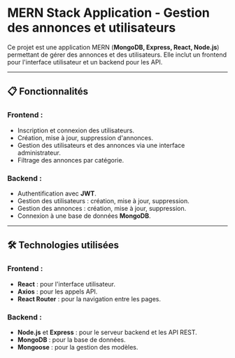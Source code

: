 # MERN Stack Application - Gestion des annonces et utilisateurs

Ce projet est une application MERN (**MongoDB, Express, React, Node.js**) permettant de gérer des annonces et des utilisateurs. Elle inclut un frontend pour l'interface utilisateur et un backend pour les API.

---

## 📋 Fonctionnalités

### Frontend :
- Inscription et connexion des utilisateurs.
- Création, mise à jour, suppression d'annonces.
- Gestion des utilisateurs et des annonces via une interface administrateur.
- Filtrage des annonces par catégorie.

### Backend :
- Authentification avec **JWT**.
- Gestion des utilisateurs : création, mise à jour, suppression.
- Gestion des annonces : création, mise à jour, suppression.
- Connexion à une base de données **MongoDB**.

---

## 🛠️ Technologies utilisées

### Frontend :
- **React** : pour l'interface utilisateur.
- **Axios** : pour les appels API.
- **React Router** : pour la navigation entre les pages.

### Backend :
- **Node.js** et **Express** : pour le serveur backend et les API REST.
- **MongoDB** : pour la base de données.
- **Mongoose** : pour la gestion des modèles.